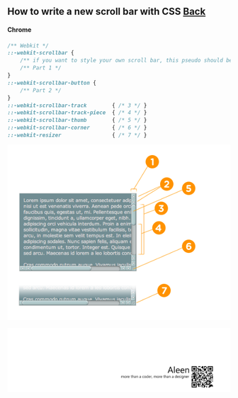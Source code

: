 ## How to write a new scroll bar with CSS [Back](./qa.md)

#### Chrome

```css
/** Webkit */
::-webkit-scrollbar {
    /** if you want to style your own scroll bar, this pseudo should be written */
    /** Part 1 */
}
::-webkit-scrollbar-button {
    /** Part 2 */
}
::-webkit-scrollbar-track        { /* 3 */ }
::-webkit-scrollbar-track-piece  { /* 4 */ }
::-webkit-scrollbar-thumb        { /* 5 */ }
::-webkit-scrollbar-corner       { /* 6 */ }
::-webkit-resizer                { /* 7 */ }
```

<img src="./scrollbarparts_thumb.png">

<a href="http://aleen42.github.io/" target="_blank" ><img src="./../pic/tail.gif"></a>
